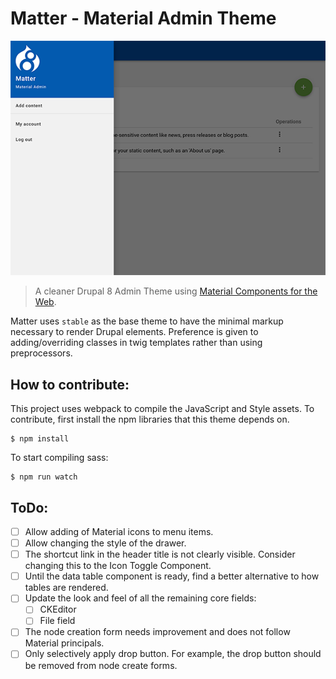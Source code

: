 # Matter - Material Admin Theme

![Screenshot](./screenshot.png)

> A cleaner Drupal 8 Admin Theme using [Material Components for the Web](https://material.io/components/web/).

Matter uses `stable` as the base theme to have the minimal markup necessary to render Drupal elements. Preference is given to adding/overriding classes in twig templates rather than using preprocessors.

## How to contribute:

This project uses webpack to compile the JavaScript and Style assets. To contribute, first install the npm libraries that this theme depends on.

```
$ npm install
```

To start compiling sass:

```
$ npm run watch
```

## ToDo:
  - [ ] Allow adding of Material icons to menu items.
  - [ ] Allow changing the style of the drawer.
  - [ ] The shortcut link in the header title is not clearly visible. Consider changing this to the Icon Toggle Component.
  - [ ] Until the data table component is ready, find a better alternative to how tables are rendered.  
  - [ ] Update the look and feel of all the remaining core fields:
    - [ ] CKEditor
    - [ ] File field
  - [ ] The node creation form needs improvement and does not follow Material principals.
  - [ ] Only selectively apply drop button. For example, the drop button should be removed from node create forms.